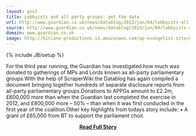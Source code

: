 ```yaml
---
layout: post
title: Lobbyists and all party groups: get the data
url: http://www.guardian.co.uk/news/datablog/2013/jun/04/lobbyists-all-party-groups-donations
source: http://www.guardian.co.uk/news/datablog/2013/jun/04/lobbyists-all-party-groups-donations
domain: www.guardian.co.uk
image: http://kinlane-productions.s3.amazonaws.com/ap-evangelist-site/curated/screenshots/9510_www_guardian_co_uk.png
---
```

{% include JB/setup %}<p>For the third year running, the Guardian has investigated how much was donated to gatherings of MPs and Lords known as all-party parliamentary groups.With the help of ScraperWiki the Datablog has again compiled a document bringing together hundreds of separate disclosure reports from all-party parliamentary groups.Donations to APPGs amount to £2.2m, £600,000 more than when the Guardian last completed the exercise in 2012, and £800,000 more – 50% – than when it was first conducted in the first year of the coalition.Other key highlights from todays story include: • A grant of £65,000 from BT to support the parliament choir.</p>
<center><p><a href="http://www.guardian.co.uk/news/datablog/2013/jun/04/lobbyists-all-party-groups-donations" style='padding:25px; font-sze:18px; font-weight: bold;'>Read Full Story</a></p></center>

